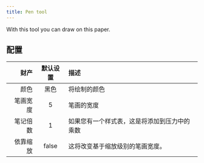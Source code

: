```yaml
---
title: Pen tool
---
```


With this tool you can draw on this paper.

## 配置

|   财产 |  默认设置 | 描述                     |
| ---: | :---: | :--------------------- |
|   颜色 |   黑色  | 将绘制的颜色                 |
| 笔画宽度 |   5   | 笔画的宽度                  |
| 笔记倍数 |   1   | 如果您有一个样式表，这是将添加到压力中的乘数 |
| 依靠缩放 | false | 这将改变基于缩放级别的笔画宽度。       |
